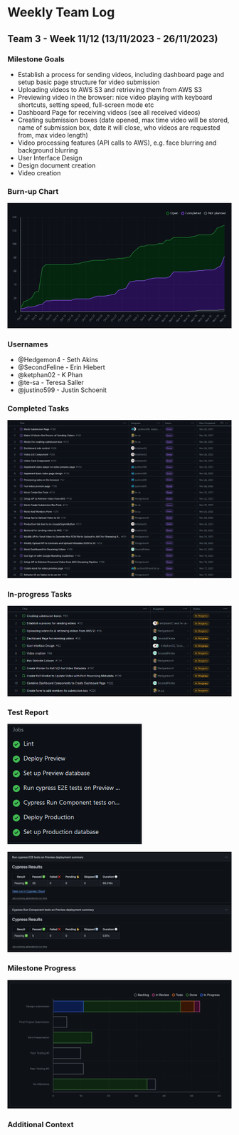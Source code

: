 # Weekly Team Log

## Team 3 - Week 11/12 (13/11/2023 - 26/11/2023)

### Milestone Goals

-   Establish a process for sending videos, including dashboard page and setup basic page structure for video submission
-   Uploading videos to AWS S3 and retrieving them from AWS S3
-   Previewing video in the browser: nice video playing with keyboard shortcuts, setting speed, full-screen mode etc
-   Dashboard Page for receiving videos (see all received videos)
-   Creating submission boxes (date opened, max time video will be stored, name of submission box, date it will close, who videos are requested from, max video length)
-   Video processing features (API calls to AWS), e.g. face blurring and background blurring
-   User Interface Design
-   Design document creation
-   Video creation

### Burn-up Chart

![](imgs/burnup-week-12.png)

### Usernames

-   @Hedgemon4 - Seth Akins
-   @SecondFeline - Erin Hiebert
-   @ketphan02 - K Phan
-   @te-sa - Teresa Saller
-   @justino599 - Justin Schoenit

### Completed Tasks

![](imgs/completed-week-12.png)

### In-progress Tasks

![](imgs/in-progress-week-12.png)

### Test Report

![](imgs/github-actions-week-12.png)

![](imgs/cypress-tests-week-12.png)

### Milestone Progress

![](imgs/milestone-progress-week-12.png)

### Additional Context
